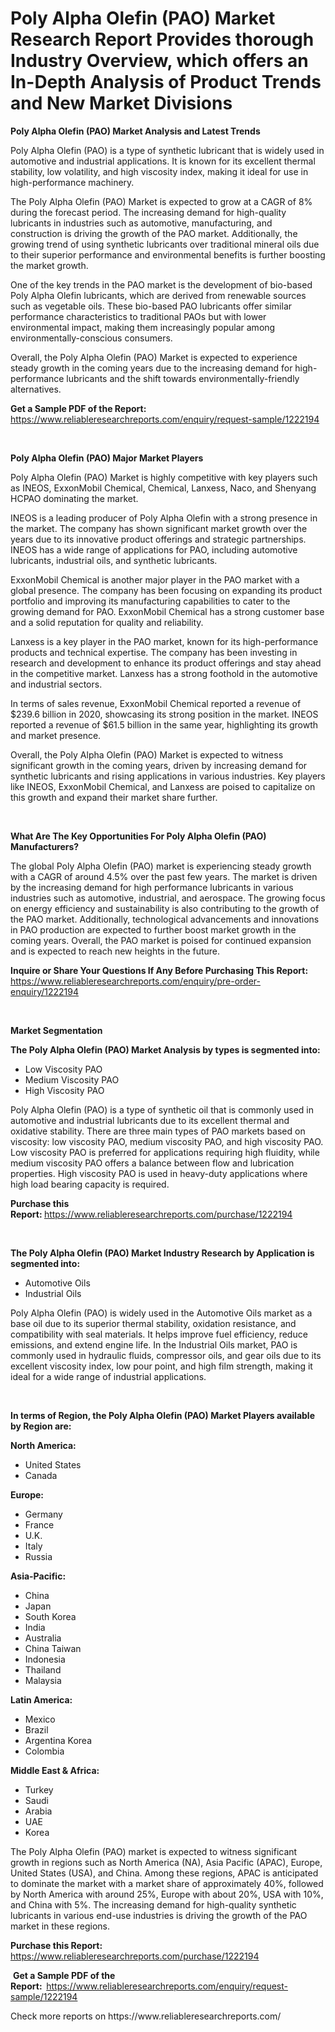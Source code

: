 <p><h1>Poly Alpha Olefin (PAO) Market Research Report Provides thorough Industry Overview, which offers an In-Depth Analysis of Product Trends and New Market Divisions</h1></p><p><strong>Poly Alpha Olefin (PAO) Market Analysis and Latest Trends</strong></p>
<p><p>Poly Alpha Olefin (PAO) is a type of synthetic lubricant that is widely used in automotive and industrial applications. It is known for its excellent thermal stability, low volatility, and high viscosity index, making it ideal for use in high-performance machinery.</p><p>The Poly Alpha Olefin (PAO) Market is expected to grow at a CAGR of 8% during the forecast period. The increasing demand for high-quality lubricants in industries such as automotive, manufacturing, and construction is driving the growth of the PAO market. Additionally, the growing trend of using synthetic lubricants over traditional mineral oils due to their superior performance and environmental benefits is further boosting the market growth.</p><p>One of the key trends in the PAO market is the development of bio-based Poly Alpha Olefin lubricants, which are derived from renewable sources such as vegetable oils. These bio-based PAO lubricants offer similar performance characteristics to traditional PAOs but with lower environmental impact, making them increasingly popular among environmentally-conscious consumers.</p><p>Overall, the Poly Alpha Olefin (PAO) Market is expected to experience steady growth in the coming years due to the increasing demand for high-performance lubricants and the shift towards environmentally-friendly alternatives.</p></p>
<p><strong>Get a Sample PDF of the Report:&nbsp;</strong> <a href="https://www.reliableresearchreports.com/enquiry/request-sample/1222194">https://www.reliableresearchreports.com/enquiry/request-sample/1222194</a></p>
<p>&nbsp;</p>
<p><strong>Poly Alpha Olefin (PAO) Major Market Players</strong></p>
<p><p>Poly Alpha Olefin (PAO) Market is highly competitive with key players such as INEOS, ExxonMobil Chemical, Chemical, Lanxess, Naco, and Shenyang HCPAO dominating the market. </p><p>INEOS is a leading producer of Poly Alpha Olefin with a strong presence in the market. The company has shown significant market growth over the years due to its innovative product offerings and strategic partnerships. INEOS has a wide range of applications for PAO, including automotive lubricants, industrial oils, and synthetic lubricants.</p><p>ExxonMobil Chemical is another major player in the PAO market with a global presence. The company has been focusing on expanding its product portfolio and improving its manufacturing capabilities to cater to the growing demand for PAO. ExxonMobil Chemical has a strong customer base and a solid reputation for quality and reliability.</p><p>Lanxess is a key player in the PAO market, known for its high-performance products and technical expertise. The company has been investing in research and development to enhance its product offerings and stay ahead in the competitive market. Lanxess has a strong foothold in the automotive and industrial sectors.</p><p>In terms of sales revenue, ExxonMobil Chemical reported a revenue of $239.6 billion in 2020, showcasing its strong position in the market. INEOS reported a revenue of $61.5 billion in the same year, highlighting its growth and market presence.</p><p>Overall, the Poly Alpha Olefin (PAO) Market is expected to witness significant growth in the coming years, driven by increasing demand for synthetic lubricants and rising applications in various industries. Key players like INEOS, ExxonMobil Chemical, and Lanxess are poised to capitalize on this growth and expand their market share further.</p></p>
<p>&nbsp;</p>
<p><strong>What Are The Key Opportunities For Poly Alpha Olefin (PAO) Manufacturers?</strong></p>
<p><p>The global Poly Alpha Olefin (PAO) market is experiencing steady growth with a CAGR of around 4.5% over the past few years. The market is driven by the increasing demand for high performance lubricants in various industries such as automotive, industrial, and aerospace. The growing focus on energy efficiency and sustainability is also contributing to the growth of the PAO market. Additionally, technological advancements and innovations in PAO production are expected to further boost market growth in the coming years. Overall, the PAO market is poised for continued expansion and is expected to reach new heights in the future.</p></p>
<p><strong>Inquire or Share Your Questions If Any Before Purchasing This Report:</strong> <a href="https://www.reliableresearchreports.com/enquiry/pre-order-enquiry/1222194">https://www.reliableresearchreports.com/enquiry/pre-order-enquiry/1222194</a></p>
<p>&nbsp;</p>
<p><strong>Market Segmentation</strong></p>
<p><strong>The Poly Alpha Olefin (PAO) Market Analysis by types is segmented into:</strong></p>
<p><ul><li>Low Viscosity PAO</li><li>Medium Viscosity PAO</li><li>High Viscosity PAO</li></ul></p>
<p><p>Poly Alpha Olefin (PAO) is a type of synthetic oil that is commonly used in automotive and industrial lubricants due to its excellent thermal and oxidative stability. There are three main types of PAO markets based on viscosity: low viscosity PAO, medium viscosity PAO, and high viscosity PAO. Low viscosity PAO is preferred for applications requiring high fluidity, while medium viscosity PAO offers a balance between flow and lubrication properties. High viscosity PAO is used in heavy-duty applications where high load bearing capacity is required.</p></p>
<p><strong>Purchase this Report:&nbsp;</strong><a href="https://www.reliableresearchreports.com/purchase/1222194">https://www.reliableresearchreports.com/purchase/1222194</a></p>
<p>&nbsp;</p>
<p><strong>The Poly Alpha Olefin (PAO) Market Industry Research by Application is segmented into:</strong></p>
<p><ul><li>Automotive Oils</li><li>Industrial Oils</li></ul></p>
<p><p>Poly Alpha Olefin (PAO) is widely used in the Automotive Oils market as a base oil due to its superior thermal stability, oxidation resistance, and compatibility with seal materials. It helps improve fuel efficiency, reduce emissions, and extend engine life. In the Industrial Oils market, PAO is commonly used in hydraulic fluids, compressor oils, and gear oils due to its excellent viscosity index, low pour point, and high film strength, making it ideal for a wide range of industrial applications.</p></p>
<p>&nbsp;</p>
<p><strong>In terms of Region, the Poly Alpha Olefin (PAO) Market Players available by Region are:</strong></p>
<p>
    <p> <strong> North America: </strong>
        <ul>
            <li>United States</li>
            <li>Canada</li>
        </ul>
        </p> 
    <p> <strong> Europe: </strong>
        <ul>
            <li>Germany</li>
            <li>France</li>
            <li>U.K.</li>
            <li>Italy</li>
            <li>Russia</li>
        </ul>
        </p> 
    <p> <strong> Asia-Pacific: </strong>
        <ul>
            <li>China</li>
            <li>Japan</li>
            <li>South Korea</li>
            <li>India</li>
            <li>Australia</li>
            <li>China Taiwan</li>
            <li>Indonesia</li>
            <li>Thailand</li>
            <li>Malaysia</li>
        </ul>
        </p> 
    <p> <strong> Latin America: </strong>
        <ul>
            <li>Mexico</li>
            <li>Brazil</li>
            <li>Argentina Korea</li>
            <li>Colombia</li>
        </ul>
        </p> 
    <p> <strong> Middle East & Africa: </strong>
        <ul>
            <li>Turkey</li>
            <li>Saudi</li>
            <li>Arabia</li>
            <li>UAE</li>
            <li>Korea</li>
        </ul>
    </p>
    </p>
<p><p>The Poly Alpha Olefin (PAO) market is expected to witness significant growth in regions such as North America (NA), Asia Pacific (APAC), Europe, United States (USA), and China. Among these regions, APAC is anticipated to dominate the market with a market share of approximately 40%, followed by North America with around 25%, Europe with about 20%, USA with 10%, and China with 5%. The increasing demand for high-quality synthetic lubricants in various end-use industries is driving the growth of the PAO market in these regions.</p></p>
<p><strong>Purchase this Report: </strong><a href="https://www.reliableresearchreports.com/purchase/1222194">https://www.reliableresearchreports.com/purchase/1222194</a></p>
<p>&nbsp;<strong>Get a Sample PDF of the Report:&nbsp;&nbsp;</strong><a href="https://www.reliableresearchreports.com/enquiry/request-sample/1222194">https://www.reliableresearchreports.com/enquiry/request-sample/1222194</a></p>
<p><strong></strong></p>
<p>Check more reports on https://www.reliableresearchreports.com/</p>